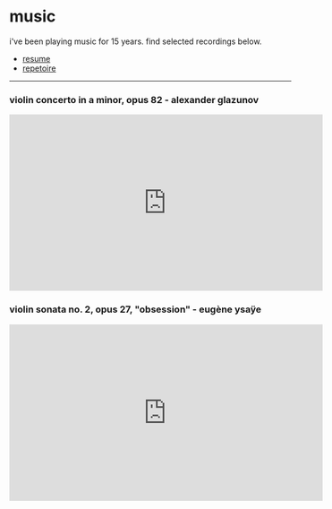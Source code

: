 # music
i've been playing music for 15 years. find selected recordings below.
- [resume](https://docs.google.com/document/d/1ZLc4cQKkgmcxDnS1oJXSCaqyh-3oZEkO1LNEUz8Rcmw/edit)
- [repetoire](https://docs.google.com/document/d/1FM3127EYe8AA8sA4nB22PrUIoWcECERWFumda7vuZhY/edit)
<hr>

### violin concerto in a minor, opus 82 - alexander glazunov
<iframe width="560" height="315"src="https://www.youtube.com/embed/_zU231oIlNk" title="YouTube video player" frameborder="0" allow="accelerometer; autoplay; clipboard-write; encrypted-media; gyroscope; picture-in-picture; web-share" allowfullscreen>
</iframe>

### violin sonata no. 2, opus 27, "obsession" - eugène ysaÿe
<iframe width="560" height="315" src="https://www.youtube.com/embed/sgmUjguaCHU" title="YouTube video player" frameborder="0" allow="accelerometer; autoplay; clipboard-write; encrypted-media; gyroscope; picture-in-picture; web-share" allowfullscreen></iframe>
